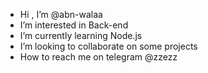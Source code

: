 -  Hi , I’m @abn-walaa
-  I’m interested in Back-end
-  I’m currently learning Node.js
-  I’m looking to collaborate on some projects
- How to reach me on telegram @zzezz

<!---
abn-walaa/abn-walaa is a ✨ special ✨ repository because its `README.md` (this file) appears on your GitHub profile.
You can click the Preview link to take a look at your changes.
--->
